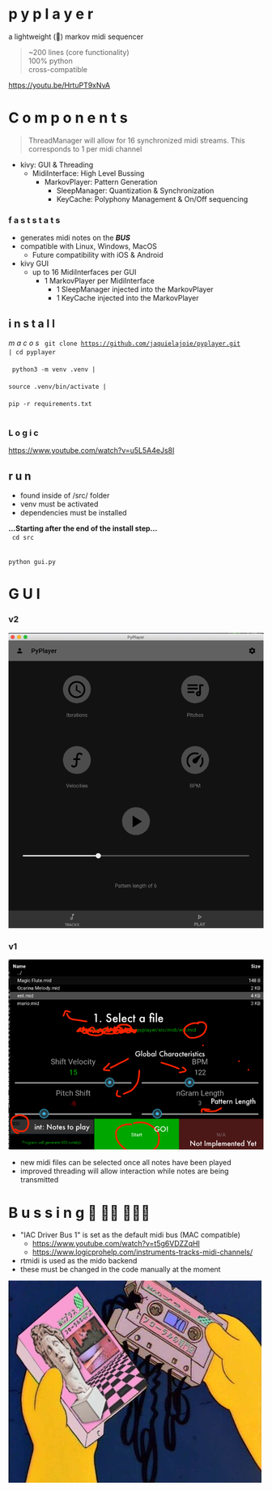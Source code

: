 # p y p l a y e r
a lightweight (🐍) markov midi sequencer
> ~200 lines (core functionality)  
> 100% python  
> cross-compatible  

https://youtu.be/HrtuPT9xNvA

# C o m p o n e n t s
> ThreadManager will allow for 16 synchronized midi streams. This corresponds to 1 per midi channel  

- kivy: GUI & Threading
  - MidiInterface: High Level Bussing
    - MarkovPlayer: Pattern Generation
      - SleepManager: Quantization & Synchronization    
      - KeyCache: Polyphony Management & On/Off sequencing

### f a s t s t a t s
- generates midi notes on the <b><i>BUS</i></b>
- compatible with Linux, Windows, MacOS
  - Future compatibility with iOS & Android
- kivy GUI
  - up to 16 MidiInterfaces per GUI
    - 1 MarkovPlayer per MidiInterface
      - 1 SleepManager injected into the MarkovPlayer
      - 1 KeyCache injected into the MarkovPlayer

## i n s t a l l  

<i> m a c o s </i>
<code>
git clone https://github.com/jaquielajoie/pyplayer.git | cd pyplayer
</code>  
<br>
<code>
python3 -m venv .venv  |  
source .venv/bin/activate  |  
pip -r requirements.txt  
</code>  

### L o g i c
https://www.youtube.com/watch?v=u5L5A4eJs8I

## r u n
- found inside of /src/ folder
- venv must be activated
- dependencies must be installed

<b>...Starting after the end of the install step...</b>    
<code>
cd src
</code>

<code>
python gui.py
</code>

# G U I

### v2
![v2](img/v2.png "V2 GUI")

### v1
![v1](img/v1.png "V1 GUI")

- new midi files can be selected once all notes have been played
- improved threading will allow interaction while notes are being transmitted

# B u s s i n g 🚌   🚌🚌   🚌🚌🚌
- "IAC Driver Bus 1" is set as the default midi bus (MAC compatible)
  - https://www.youtube.com/watch?v=t5g6VDZZqHI
  - https://www.logicprohelp.com/instruments-tracks-midi-channels/
- rtmidi is used as the mido backend
- these must be changed in the code manually at the moment


![dead](img/dead.jpeg "")
